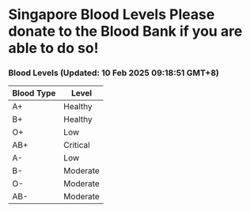 Singapore Blood Levels
 Please donate to the Blood Bank if you are able to do so!
================================================================================================================================

### Blood Levels (Updated: 10 Feb 2025 09:18:51 GMT+8)
| Blood Type | Level     |
|------------|-----------|
| A+     | Healthy |
| B+     | Healthy |
| O+     | Low |
| AB+     | Critical |
| A-     | Low |
| B-     | Moderate |
| O-     | Moderate |
| AB-     | Moderate |
